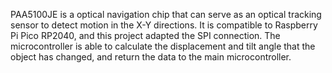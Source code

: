 PAA5100JE is a optical navigation chip that can serve as an optical tracking sensor to detect motion in the X-Y directions.
It is compatible to Raspberry Pi Pico RP2040, and this project adapted the SPI connection.
The microcontroller is able to calculate the displacement and tilt angle that the object has changed, and return the data
to the main microcontroller.
